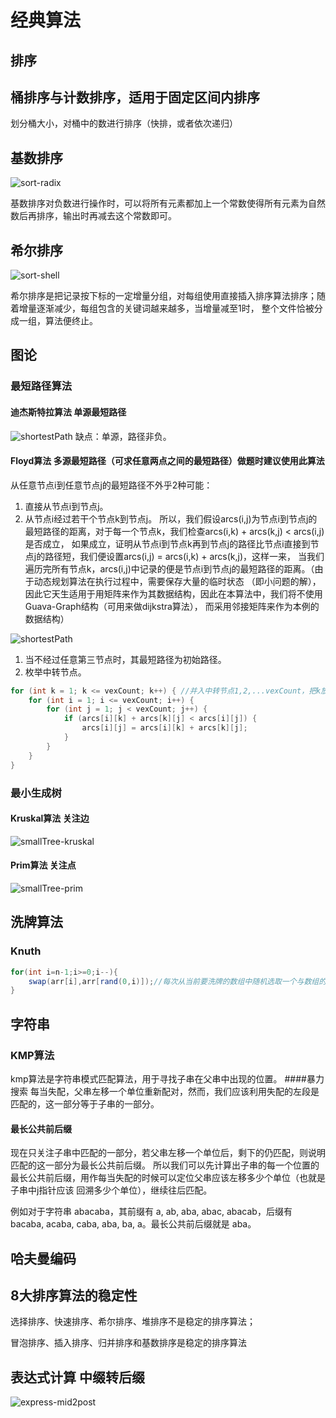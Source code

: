 # 经典算法
## 排序
## 桶排序与计数排序，适用于固定区间内排序
划分桶大小，对桶中的数进行排序（快排，或者依次递归）
## 基数排序
![sort-radix](../images/sort-radix.PNG)

基数排序对负数进行操作时，可以将所有元素都加上一个常数使得所有元素为自然数后再排序，输出时再减去这个常数即可。
## 希尔排序
![sort-shell](../images/sort-shell.PNG)

希尔排序是把记录按下标的一定增量分组，对每组使用直接插入排序算法排序；随着增量逐渐减少，每组包含的关键词越来越多，当增量减至1时，
整个文件恰被分成一组，算法便终止。
## 图论
### 最短路径算法
#### 迪杰斯特拉算法 单源最短路径
![shortestPath](../images/shortestPath-dijkstra1.PNG)
缺点：单源，路径非负。
#### Floyd算法 多源最短路径（可求任意两点之间的最短路径）做题时建议使用此算法
从任意节点i到任意节点j的最短路径不外乎2种可能：
1) 直接从节点i到节点j。
2) 从节点i经过若干个节点k到节点j。
所以，我们假设arcs(i,j)为节点i到节点j的最短路径的距离，对于每一个节点k，我们检查arcs(i,k) + arcs(k,j) < arcs(i,j)是否成立，
如果成立，证明从节点i到节点k再到节点j的路径比节点i直接到节点j的路径短，我们便设置arcs(i,j) = arcs(i,k) + arcs(k,j)，这样一来，
当我们遍历完所有节点k，arcs(i,j)中记录的便是节点i到节点j的最短路径的距离。（由于动态规划算法在执行过程中，需要保存大量的临时状态
（即小问题的解），因此它天生适用于用矩阵来作为其数据结构，因此在本算法中，我们将不使用Guava-Graph结构（可用来做dijkstra算法），
而采用邻接矩阵来作为本例的数据结构）

![shortestPath](../images/shortestPath-floyd.PNG)
1. 当不经过任意第三节点时，其最短路径为初始路径。
2. 枚举中转节点。
```java
for (int k = 1; k <= vexCount; k++) { //并入中转节点1,2,...vexCount，把k放到最外层？
    for (int i = 1; i <= vexCount; i++) {
        for (int j = 1; j < vexCount; j++) {
            if (arcs[i][k] + arcs[k][j] < arcs[i][j]) {
                arcs[i][j] = arcs[i][k] + arcs[k][j];
            }
        }
    }
} 
```
### 最小生成树
#### Kruskal算法 关注边
![smallTree-kruskal](../images/smallestTree-kruskal.PNG)
#### Prim算法 关注点
![smallTree-prim](../images/smallestTree-prim.PNG)
## 洗牌算法
### Knuth
```java
for(int i=n-1;i>=0;i--){
    swap(arr[i],arr[rand(0,i)]);//每次从当前要洗牌的数组中随机选取一个与数组的最后一个交换
}
```
## 字符串
### KMP算法
kmp算法是字符串模式匹配算法，用于寻找子串在父串中出现的位置。
####暴力搜索
每当失配，父串左移一个单位重新配对，然而，我们应该利用失配的左段是匹配的，这一部分等于子串的一部分。
#### 最长公共前后缀
现在只关注子串中匹配的一部分，若父串左移一个单位后，剩下的仍匹配，则说明匹配的这一部分为最长公共前后缀。
所以我们可以先计算出子串的每一个位置的最长公共前后缀，用作每当失配的时候可以定位父串应该左移多少个单位（也就是子串中j指针应该
回溯多少个单位），继续往后匹配。

例如对于字符串 abacaba，其前缀有 a, ab, aba, abac, abacab，后缀有bacaba, acaba, caba, aba, ba, a。最长公共前后缀就是 aba。
## 哈夫曼编码

## 8大排序算法的稳定性
选择排序、快速排序、希尔排序、堆排序不是稳定的排序算法；

冒泡排序、插入排序、归并排序和基数排序是稳定的排序算法

## 表达式计算 中缀转后缀
![express-mid2post](../images/express-mid2post.PNG)
